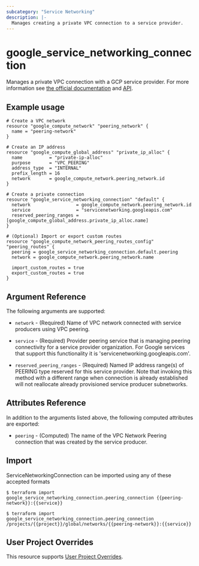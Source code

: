 ```yaml
---
subcategory: "Service Networking"
description: |-
  Manages creating a private VPC connection to a service provider.
---
```


# google\_service\_networking\_connection

Manages a private VPC connection with a GCP service provider. For more information see
[the official documentation](https://cloud.google.com/vpc/docs/configure-private-services-access#creating-connection)
and
[API](https://cloud.google.com/service-infrastructure/docs/service-networking/reference/rest/v1/services.connections).

## Example usage

```hcl
# Create a VPC network
resource "google_compute_network" "peering_network" {
  name = "peering-network"
}

# Create an IP address
resource "google_compute_global_address" "private_ip_alloc" {
  name          = "private-ip-alloc"
  purpose       = "VPC_PEERING"
  address_type  = "INTERNAL"
  prefix_length = 16
  network       = google_compute_network.peering_network.id
}

# Create a private connection
resource "google_service_networking_connection" "default" {
  network                 = google_compute_network.peering_network.id
  service                 = "servicenetworking.googleapis.com"
  reserved_peering_ranges = [google_compute_global_address.private_ip_alloc.name]
}

# (Optional) Import or export custom routes
resource "google_compute_network_peering_routes_config" "peering_routes" {
  peering = google_service_networking_connection.default.peering
  network = google_compute_network.peering_network.name

  import_custom_routes = true
  export_custom_routes = true
}
```

## Argument Reference

The following arguments are supported:

* `network` - (Required) Name of VPC network connected with service producers using VPC peering.

* `service` - (Required) Provider peering service that is managing peering connectivity for a
  service provider organization. For Google services that support this functionality it is
  'servicenetworking.googleapis.com'.

* `reserved_peering_ranges` - (Required) Named IP address range(s) of PEERING type reserved for
  this service provider. Note that invoking this method with a different range when connection
  is already established will not reallocate already provisioned service producer subnetworks.

## Attributes Reference

In addition to the arguments listed above, the following computed attributes are exported:

* `peering` - (Computed) The name of the VPC Network Peering connection that was created by the service producer.


## Import
ServiceNetworkingConnection can be imported using any of these accepted formats

```
$ terraform import google_service_networking_connection.peering_connection {{peering-network}}:{{service}}

$ terraform import google_service_networking_connection.peering_connection /projects/{{project}}/global/networks/{{peering-network}}:{{service}}
```


## User Project Overrides

This resource supports [User Project Overrides](https://registry.terraform.io/providers/hashicorp/google/latest/docs/guides/provider_reference#user_project_override).
